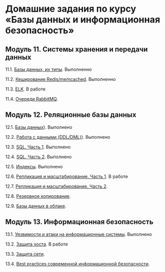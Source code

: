 # Домашние задания по курсу «Базы данных и информационная безопасность»

## Модуль 11. Системы хранения и передачи данных

11.1. [Базы данных, их типы](https://github.com/pam3ec84/11-13_basa_Rybakin/blob/master/11-1.md). Выполненно

11.2. [Кеширование Redis/memcached](https://github.com/pam3ec84/11-13_basa_Rybakin/blob/master/11-2.md). Выполненно

11.3. [ELK](https://github.com/netology-code/sdb-homeworks/blob/main/11-03.md). В работе

11.4. [Очереди RabbitMQ](https://github.com/netology-code/sdb-homeworks/blob/main/11-04.md).


## Модуль 12. Реляционные базы данных

12.1. [Базы данных](https://github.com/pam3ec84/11-13_basa_Rybakin/blob/master/12-1.md)). Выполнено

12.2. [Работа с данными (DDL/DML)](https://github.com/pam3ec84/11-13_basa_Rybakin/blob/master/12-2.md)). Выполнено

12.3. [SQL. Часть 1](https://github.com/pam3ec84/11-13_basa_Rybakin/blob/master/12-3.md). Выполнено

12.4. [SQL. Часть 2](https://github.com/pam3ec84/11-13_basa_Rybakin/blob/master/12-4.md). Выполнено

12.5. [Индексы](https://github.com/pam3ec84/11-13_basa_Rybakin/blob/master/12-5.md). Выполнено

12.6. [Репликация и масштабирование. Часть 1](https://github.com/pam3ec84/11-13_basa_Rybakin/blob/master/12-6.md). В работе

12.7. [Репликация и масштабирование. Часть 2](https://github.com/netology-code/sdb-homeworks/blob/main/12-07.md).

12.8. [Резервное копирование](https://github.com/netology-code/sdb-homeworks/blob/main/12-08.md).

12.9. [Базы данных в облаке](https://github.com/netology-code/sdb-homeworks/blob/main/12-09.md).


## Модуль 13. Информационная безопасность

13.1. [Уязвимости и атаки на информационные системы](https://github.com/pam3ec84/11-13_basa_Rybakin/blob/master/13-1.md). Выполнено

13.2. [Защита хоста](https://github.com/pam3ec84/11-13_basa_Rybakin/blob/master/13-2.md). В работе

13.3. [Защита сети](https://github.com/netology-code/sdb-homeworks/blob/main/13-03.md).

13.4. [Best practices современной информационной безопасности]().

